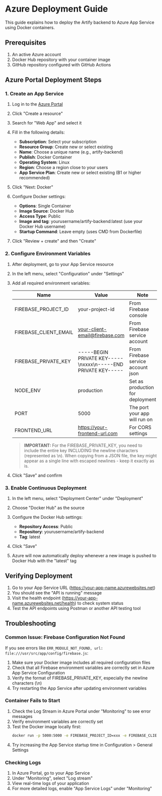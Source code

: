 # Azure Deployment Guide

This guide explains how to deploy the Artify backend to Azure App Service using Docker containers.

## Prerequisites

1. An active Azure account
2. Docker Hub repository with your container image
3. GitHub repository configured with GitHub Actions

## Azure Portal Deployment Steps

### 1. Create an App Service

1. Log in to the [Azure Portal](https://portal.azure.com/)
2. Click "Create a resource"
3. Search for "Web App" and select it
4. Fill in the following details:
   - **Subscription**: Select your subscription
   - **Resource Group**: Create new or select existing
   - **Name**: Choose a unique name (e.g., artify-backend)
   - **Publish**: Docker Container
   - **Operating System**: Linux
   - **Region**: Choose a region close to your users
   - **App Service Plan**: Create new or select existing (B1 or higher recommended)

5. Click "Next: Docker"

6. Configure Docker settings:
   - **Options**: Single Container
   - **Image Source**: Docker Hub
   - **Access Type**: Public
   - **Image and tag**: yourusername/artify-backend:latest (use your Docker Hub username)
   - **Startup Command**: Leave empty (uses CMD from Dockerfile)

7. Click "Review + create" and then "Create"

### 2. Configure Environment Variables

1. After deployment, go to your App Service resource
2. In the left menu, select "Configuration" under "Settings"
3. Add all required environment variables:

   | Name | Value | Note |
   |------|-------|------|
   | FIREBASE_PROJECT_ID | your-project-id | From Firebase console |
   | FIREBASE_CLIENT_EMAIL | your-client-email@firebase.com | From Firebase service account |
   | FIREBASE_PRIVATE_KEY | -----BEGIN PRIVATE KEY-----\nxxxx\n-----END PRIVATE KEY----- | From Firebase service account json |
   | NODE_ENV | production | Set as production for deployment |
   | PORT | 5000 | The port your app will run on |
   | FRONTEND_URL | https://your-frontend-url.com | For CORS settings |

   > **IMPORTANT:** For the FIREBASE_PRIVATE_KEY, you need to include the entire key INCLUDING the newline characters (represented as \n). When copying from a JSON file, the key might appear as a single line with escaped newlines - keep it exactly as is.

4. Click "Save" and confirm

### 3. Enable Continuous Deployment

1. In the left menu, select "Deployment Center" under "Deployment"
2. Choose "Docker Hub" as the source
3. Configure the Docker Hub settings:
   - **Repository Access**: Public
   - **Repository**: yourusername/artify-backend
   - **Tag**: latest

4. Click "Save"

5. Azure will now automatically deploy whenever a new image is pushed to Docker Hub with the "latest" tag

## Verifying Deployment

1. Go to your App Service URL (https://your-app-name.azurewebsites.net)
2. You should see the "API is running" message
3. Visit the health endpoint (https://your-app-name.azurewebsites.net/health) to check system status
4. Test the API endpoints using Postman or another API testing tool

## Troubleshooting

### Common Issue: Firebase Configuration Not Found

If you see errors like `ERR_MODULE_NOT_FOUND, url: file:///usr/src/app/config/firebase.js`:

1. Make sure your Docker image includes all required configuration files
2. Check that all Firebase environment variables are correctly set in Azure App Service Configuration
3. Verify the format of FIREBASE_PRIVATE_KEY, especially the newline characters (\n)
4. Try restarting the App Service after updating environment variables

### Container Fails to Start

1. Check the Log Stream in Azure Portal under "Monitoring" to see error messages
2. Verify environment variables are correctly set
3. Test the Docker image locally first:
   ```bash
   docker run -p 5000:5000 -e FIREBASE_PROJECT_ID=xxx -e FIREBASE_CLIENT_EMAIL=xxx -e FIREBASE_PRIVATE_KEY="xxx" yourusername/artify-backend
   ```
4. Try increasing the App Service startup time in Configuration > General Settings

### Checking Logs

1. In Azure Portal, go to your App Service
2. Under "Monitoring", select "Log stream"
3. View real-time logs of your application
4. For more detailed logs, enable "App Service Logs" under "Monitoring"
